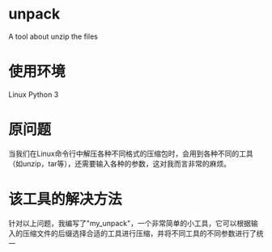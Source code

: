 # unpack
A tool about unzip the files

# 使用环境
Linux
Python 3

# 原问题
当我们在Linux命令行中解压各种不同格式的压缩包时，会用到各种不同的工具（如unzip，tar等），还需要输入各种的参数，这对我而言非常的麻烦。

# 该工具的解决方法
针对以上问题，我编写了"my_unpack"，一个非常简单的小工具，它可以根据输入的压缩文件的后缀选择合适的工具进行压缩，并将不同工具的不同参数进行了统一
